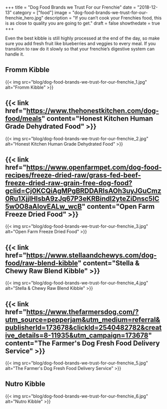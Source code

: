 +++
 title = "Dog Food Brands we Trust For our Frenchie"
 date = "2018-12-13"
 category = ["food"]
 image = "dog-food-brands-we-trust-for-our-frenchie_hero.jpg"
 description = "If you can’t cook your Frenchies food, this is as close to quality you are going to get."
 draft = false
 showthedate = true
+++

Even the best kibble is still highly processed at the end of the day, so make sure you add fresh fruit like blueberries and veggies to every meal. If you transition to raw do it slowly so that your frenchie’s digestive system can handle it.

## Fromm Kibble
{{< img src="blog/dog-food-brands-we-trust-for-our-frenchie_1.jpg" alt="Fromm Kibble" >}}

## {{< link href="https://www.thehonestkitchen.com/dog-food/meals" content="Honest Kitchen Human Grade Dehydrated Food" >}}
{{< img src="blog/dog-food-brands-we-trust-for-our-frenchie_2.jpg" alt="Honest Kitchen Human Grade Dehydrated Food" >}}

## {{< link href="https://www.openfarmpet.com/dog-food-recipes/freeze-dried-raw/grass-fed-beef-freeze-dried-raw-grain-free-dog-food?gclid=Cj0KCQiAgMPgBRDDARIsAOh3uyJGuCmz0Ru1XjjlHIsbA9zJq67P3eKRBindI2yteZiDnsc5IC5w0O8aAlovEALw_wcB" content="Open Farm Freeze Dried Food" >}}
{{< img src="blog/dog-food-brands-we-trust-for-our-frenchie_3.jpg" alt="Open Farm Freeze Dried Food" >}}

## {{< link href="https://www.stellaandchewys.com/dog-food/raw-blend-kibble" content="Stella & Chewy Raw Blend Kibble" >}}
{{< img src="blog/dog-food-brands-we-trust-for-our-frenchie_4.jpg" alt="Stella & Chewy Raw Blend Kibble" >}}

## {{< link href="https://www.thefarmersdog.com/?utm_source=pepperjam&utm_medium=referral&publisherId=173678&clickId=2540482782&creative_details=8-11935&utm_campaign=173678" content="The Farmer's Dog Fresh Food Delivery Service" >}}
{{< img src="blog/dog-food-brands-we-trust-for-our-frenchie_5.jpg" alt="The Farmer's Dog Fresh Food Delivery Service" >}}

## Nutro Kibble
{{< img src="blog/dog-food-brands-we-trust-for-our-frenchie_6.jpg" alt="Nutro Kibble" >}}